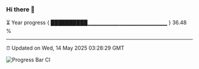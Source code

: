 ### Hi there 👋

⏳ Year progress { ██████████▁▁▁▁▁▁▁▁▁▁▁▁▁▁▁▁▁▁▁▁ } 36.48 %

---

⏰ Updated on Wed, 14 May 2025 03:28:29 GMT

![Progress Bar CI](https://github.com/IshwaranRudhara/GIT-ACTION/workflows/Progress%20Bar%20CI/badge.svg)
